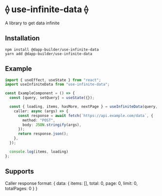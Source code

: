 # ⟠ use-infinite-data ⟠

A library to get data infinite

## Installation

```
npm install @dapp-builder/use-infinite-data
yarn add @dapp-builder/use-infinite-data

```

## Example

```typescript
import { useEffect, useState } from "react";
import useInfiniteData from "use-infinite-data";

const ExampleComponent = () => {
  const [query, setQuery] = useState({});

  const { loading, items, hasMore, nextPage } = useInfiniteData(query, {
    caller: async (args) => {
      const response = await fetch(`https://api.example.com/data`, {
        method: "POST",
        body: JSON.stringify(args),
      });
      return response.json();
    },
  });

  console.log(items, loading)
};

```

## Supports

Caller response format: {
  data: {
    items: [],
    total: 0,
    page: 0,
    limit: 0,
    totalPages: 0
  }
}